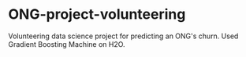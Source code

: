 # ONG-project-volunteering
Volunteering data science project for predicting an ONG's churn. Used Gradient Boosting Machine on H2O.
